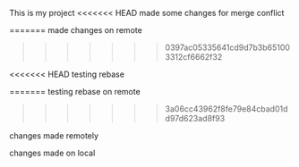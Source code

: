 This is my project
<<<<<<< HEAD
made some changes for merge conflict

=======
made changes on remote 
>>>>>>> 0397ac05335641cd9d7b3b651003312cf6662f32

<<<<<<< HEAD
testing rebase

=======
testing rebase on remote
>>>>>>> 3a06cc43962f8fe79e84cbad01dd97d623ad8f93

changes made remotely

changes made on local

